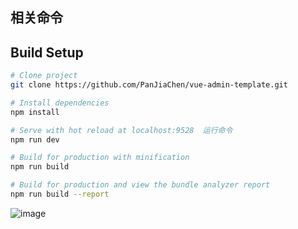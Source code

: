 ## 相关命令
## Build Setup

```bash
# Clone project
git clone https://github.com/PanJiaChen/vue-admin-template.git

# Install dependencies
npm install

# Serve with hot reload at localhost:9528  运行命令
npm run dev

# Build for production with minification
npm run build

# Build for production and view the bundle analyzer report
npm run build --report
```

![image](https://user-images.githubusercontent.com/77136167/181914586-0fdb32ea-de83-4612-b41c-fae22a3e7ac2.png)
